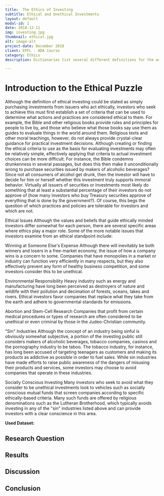 ```yaml
---
title:  The Ethics of Investing
subtitle: Ethical and Unethical Investments
layout: default
modal-id: 1
date: 2018-12-11
img: investing.jpg
thumbnail: ethical.jpg
alt: image-alt
project-date: December 2018
client: EPFL - ADA Course
category: Ethics
description: Dictionaries list several different definitions for the word "ethics." The primary definition is a system of moral principles, and a secondary definition is that ethics are the rules of conduct as used by a specific group or culture. The final definition of ethics is a branch of philosophy dealing with values relating to human conduct, with respect to the right and wrong of certain actions and their respective motives and consequences. The proper application of ethics to investments is a highly subjective topic that can raise some difficult questions for both investors and regulatory agencies.

---
```


# Introduction to the Ethical Puzzle
Although the definition of ethical investing could be stated as simply purchasing investments from issuers who act ethically, investors who seek to achieve this must first establish a set of criteria that can be used to determine what actions and practices are considered ethical to them. For example, the Bible and other religious books provide rules and principles for people to live by, and those who believe what those books say use them as guides to evaluate things in the world around them. Religious texts and other moral teachings, however, do not always provide crystal-clear guidance for practical investment decisions.
Although creating or finding the ethical criteria to use as the basis for evaluating investments may often be relatively simple, effectively applying that criteria to actual investment choices can be more difficult. For instance, the Bible condemns drunkenness in several passages, but does this then make it unconditionally wrong to purchase securities issued by makers of alcoholic beverages? Since not all consumers of alcohol get drunk, then the investor will have to decide for him or herself whether this investment truly supports immoral behavior. Virtually all issuers of securities or investments most likely do something that at least a substantial percentage of their investors do not approve of (how many investors who buy Treasury securities approve of everything that is done by the government?). Of course, this begs the question of which practices and policies are tolerable for investors and which are not.

Ethical Issues
Although the values and beliefs that guide ethically minded investors differ somewhat for each person, there are several specific areas where ethics play a major role. Some of the more notable issues that investors examine from an ethical standpoint include:

Winning at Someone Else's Expense
Although there will inevitably be both winners and losers in a free-market economy, the issue of how a company wins is a concern to some. Companies that have monopolies in a market or industry can function very efficiently in many respects, but they also effectively prevent any form of healthy business competition, and some investors consider this to be unethical.

Environmental Responsibility
Heavy industry such as energy and manufacturing have long been perceived as destroyers of nature and wildlife with their pollution and decimation of forests, oceans, lakes and rivers. Ethical investors favor companies that replace what they take from the earth and adhere to governmental standards for emissions.

Abortion and Stem-Cell Research
Companies that profit from certain medical procedures or types of research are often considered to be unethical or even criminal by those in the Judeo-Christian community.

"Sin" Industries
Although the concept of an industry being sinful is obviously somewhat subjective, a portion of the investing public still considers makers of alcoholic beverages, tobacco companies, casinos and the pornography industry to be taboo. The tobacco industry, for instance, has long been accused of targeting teenagers as customers and making its products as addictive as possible in order to fuel sales. While sin industries have made efforts to raise public awareness of the dangers of misusing their products and services, some investors may choose to avoid companies that operate in these industries.

Socially Conscious Investing
Many investors who seek to avoid what they consider to be unethical investments look to vehicles such as socially conscious mutual funds that screen companies according to specific ethically-based criteria. Many such funds are offered by religious denominations such as the Lutheran Brotherhood, which typically avoids investing in any of the "sin" industries listed above and can provide investors with a clear conscience in this area.

**Used Dataset:**

## Research Question

## Results 

## Discussion 

## Conclusion